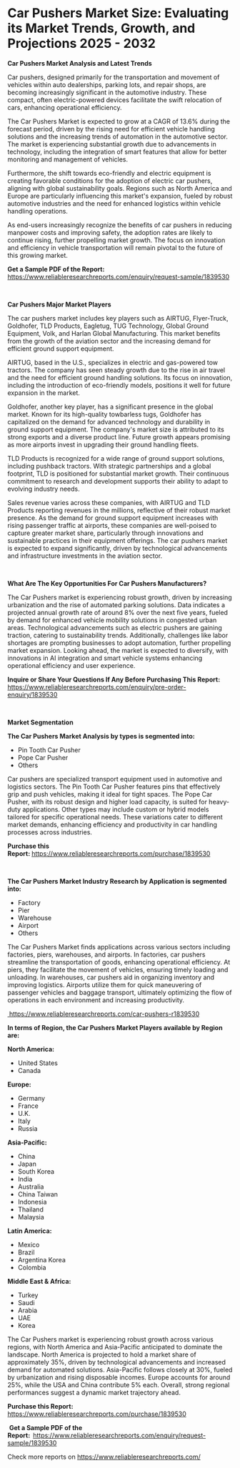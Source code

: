 <p><h1>Car Pushers Market Size: Evaluating its Market Trends, Growth, and Projections 2025 - 2032</h1></p><p><strong>Car Pushers Market Analysis and Latest Trends</strong></p>
<p><p>Car pushers, designed primarily for the transportation and movement of vehicles within auto dealerships, parking lots, and repair shops, are becoming increasingly significant in the automotive industry. These compact, often electric-powered devices facilitate the swift relocation of cars, enhancing operational efficiency.</p><p>The Car Pushers Market is expected to grow at a CAGR of 13.6% during the forecast period, driven by the rising need for efficient vehicle handling solutions and the increasing trends of automation in the automotive sector. The market is experiencing substantial growth due to advancements in technology, including the integration of smart features that allow for better monitoring and management of vehicles.</p><p>Furthermore, the shift towards eco-friendly and electric equipment is creating favorable conditions for the adoption of electric car pushers, aligning with global sustainability goals. Regions such as North America and Europe are particularly influencing this market's expansion, fueled by robust automotive industries and the need for enhanced logistics within vehicle handling operations.</p><p>As end-users increasingly recognize the benefits of car pushers in reducing manpower costs and improving safety, the adoption rates are likely to continue rising, further propelling market growth. The focus on innovation and efficiency in vehicle transportation will remain pivotal to the future of this growing market.</p></p>
<p><strong>Get a Sample PDF of the Report:&nbsp;</strong> <a href="https://www.reliableresearchreports.com/enquiry/request-sample/1839530?utm_campaign=2292&utm_medium=2&utm_source=Github&utm_content=ia&utm_term=10042025&utm_id=car-pushers">https://www.reliableresearchreports.com/enquiry/request-sample/1839530</a></p>
<p>&nbsp;</p>
<p><strong>Car Pushers Major Market Players</strong></p>
<p><p>The car pushers market includes key players such as AIRTUG, Flyer-Truck, Goldhofer, TLD Products, Eagletug, TUG Technology, Global Ground Equipment, Volk, and Harlan Global Manufacturing. This market benefits from the growth of the aviation sector and the increasing demand for efficient ground support equipment.</p><p>AIRTUG, based in the U.S., specializes in electric and gas-powered tow tractors. The company has seen steady growth due to the rise in air travel and the need for efficient ground handling solutions. Its focus on innovation, including the introduction of eco-friendly models, positions it well for future expansion in the market.</p><p>Goldhofer, another key player, has a significant presence in the global market. Known for its high-quality towbarless tugs, Goldhofer has capitalized on the demand for advanced technology and durability in ground support equipment. The company's market size is attributed to its strong exports and a diverse product line. Future growth appears promising as more airports invest in upgrading their ground handling fleets.</p><p>TLD Products is recognized for a wide range of ground support solutions, including pushback tractors. With strategic partnerships and a global footprint, TLD is positioned for substantial market growth. Their continuous commitment to research and development supports their ability to adapt to evolving industry needs.</p><p>Sales revenue varies across these companies, with AIRTUG and TLD Products reporting revenues in the millions, reflective of their robust market presence. As the demand for ground support equipment increases with rising passenger traffic at airports, these companies are well-poised to capture greater market share, particularly through innovations and sustainable practices in their equipment offerings. The car pushers market is expected to expand significantly, driven by technological advancements and infrastructure investments in the aviation sector.</p></p>
<p>&nbsp;</p>
<p><strong>What Are The Key Opportunities For Car Pushers Manufacturers?</strong></p>
<p><p>The Car Pushers market is experiencing robust growth, driven by increasing urbanization and the rise of automated parking solutions. Data indicates a projected annual growth rate of around 8% over the next five years, fueled by demand for enhanced vehicle mobility solutions in congested urban areas. Technological advancements such as electric pushers are gaining traction, catering to sustainability trends. Additionally, challenges like labor shortages are prompting businesses to adopt automation, further propelling market expansion. Looking ahead, the market is expected to diversify, with innovations in AI integration and smart vehicle systems enhancing operational efficiency and user experience.</p></p>
<p><strong>Inquire or Share Your Questions If Any Before Purchasing This Report:</strong> <a href="https://www.reliableresearchreports.com/enquiry/pre-order-enquiry/1839530?utm_campaign=2292&utm_medium=2&utm_source=Github&utm_content=ia&utm_term=10042025&utm_id=car-pushers">https://www.reliableresearchreports.com/enquiry/pre-order-enquiry/1839530</a></p>
<p>&nbsp;</p>
<p><strong>Market Segmentation</strong></p>
<p><strong>The Car Pushers Market Analysis by types is segmented into:</strong></p>
<p><ul><li>Pin Tooth Car Pusher</li><li>Pope Car Pusher</li><li>Others</li></ul></p>
<p><p>Car pushers are specialized transport equipment used in automotive and logistics sectors. The Pin Tooth Car Pusher features pins that effectively grip and push vehicles, making it ideal for tight spaces. The Pope Car Pusher, with its robust design and higher load capacity, is suited for heavy-duty applications. Other types may include custom or hybrid models tailored for specific operational needs. These variations cater to different market demands, enhancing efficiency and productivity in car handling processes across industries.</p></p>
<p><strong>Purchase this Report:&nbsp;</strong><a href="https://www.reliableresearchreports.com/purchase/1839530?utm_campaign=2292&utm_medium=2&utm_source=Github&utm_content=ia&utm_term=10042025&utm_id=car-pushers">https://www.reliableresearchreports.com/purchase/1839530</a></p>
<p>&nbsp;</p>
<p><strong>The Car Pushers Market Industry Research by Application is segmented into:</strong></p>
<p><ul><li>Factory</li><li>Pier</li><li>Warehouse</li><li>Airport</li><li>Others</li></ul></p>
<p><p>The Car Pushers Market finds applications across various sectors including factories, piers, warehouses, and airports. In factories, car pushers streamline the transportation of goods, enhancing operational efficiency. At piers, they facilitate the movement of vehicles, ensuring timely loading and unloading. In warehouses, car pushers aid in organizing inventory and improving logistics. Airports utilize them for quick maneuvering of passenger vehicles and baggage transport, ultimately optimizing the flow of operations in each environment and increasing productivity.</p></p>
<p><a href="https://www.reliableresearchreports.com/car-pushers-r1839530?utm_campaign=2292&utm_medium=2&utm_source=Github&utm_content=ia&utm_term=10042025&utm_id=car-pushers">&nbsp;https://www.reliableresearchreports.com/car-pushers-r1839530</a></p>
<p><strong>In terms of Region, the Car Pushers Market Players available by Region are:</strong></p>
<p>
    <p> <strong> North America: </strong>
        <ul>
            <li>United States</li>
            <li>Canada</li>
        </ul>
        </p> 
    <p> <strong> Europe: </strong>
        <ul>
            <li>Germany</li>
            <li>France</li>
            <li>U.K.</li>
            <li>Italy</li>
            <li>Russia</li>
        </ul>
        </p> 
    <p> <strong> Asia-Pacific: </strong>
        <ul>
            <li>China</li>
            <li>Japan</li>
            <li>South Korea</li>
            <li>India</li>
            <li>Australia</li>
            <li>China Taiwan</li>
            <li>Indonesia</li>
            <li>Thailand</li>
            <li>Malaysia</li>
        </ul>
        </p> 
    <p> <strong> Latin America: </strong>
        <ul>
            <li>Mexico</li>
            <li>Brazil</li>
            <li>Argentina Korea</li>
            <li>Colombia</li>
        </ul>
        </p> 
    <p> <strong> Middle East & Africa: </strong>
        <ul>
            <li>Turkey</li>
            <li>Saudi</li>
            <li>Arabia</li>
            <li>UAE</li>
            <li>Korea</li>
        </ul>
    </p>
    </p>
<p><p>The Car Pushers market is experiencing robust growth across various regions, with North America and Asia-Pacific anticipated to dominate the landscape. North America is projected to hold a market share of approximately 35%, driven by technological advancements and increased demand for automated solutions. Asia-Pacific follows closely at 30%, fueled by urbanization and rising disposable incomes. Europe accounts for around 25%, while the USA and China contribute 5% each. Overall, strong regional performances suggest a dynamic market trajectory ahead.</p></p>
<p><strong>Purchase this Report: </strong><a href="https://www.reliableresearchreports.com/purchase/1839530?utm_campaign=2292&utm_medium=2&utm_source=Github&utm_content=ia&utm_term=10042025&utm_id=car-pushers">https://www.reliableresearchreports.com/purchase/1839530</a></p>
<p>&nbsp;<strong>Get a Sample PDF of the Report:&nbsp;&nbsp;</strong><a href="https://www.reliableresearchreports.com/enquiry/request-sample/1839530?utm_campaign=2292&utm_medium=2&utm_source=Github&utm_content=ia&utm_term=10042025&utm_id=car-pushers">https://www.reliableresearchreports.com/enquiry/request-sample/1839530</a></p>
<p><strong></strong></p>
<p>Check more reports on <a href="https://www.reliableresearchreports.com/?utm_campaign=2292&utm_medium=2&utm_source=Github&utm_content=ia&utm_term=10042025&utm_id=car-pushers">https://www.reliableresearchreports.com/</a></p>